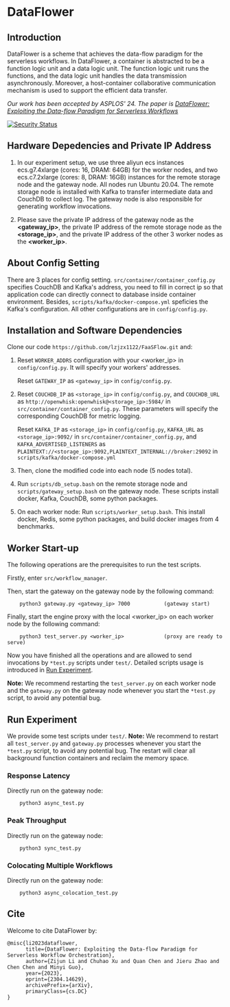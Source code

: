 # DataFlower

## Introduction

DataFlower is a scheme that achieves the data-flow paradigm for the serverless workflows. In DataFlower, a container is abstracted to be a function logic unit and a data logic unit. The function logic unit runs the functions, and the data logic unit handles the data transmission asynchronously. Moreover, a host-container collaborative communication mechanism is used to support the efficient data transfer.

[//]: # (FaaSFlow is a serverless workflow engine that enables efficient workflow execution in 2 ways: a worker-side workflow schedule pattern to reduce scheduling overhead, and an adaptive storage library to use local memory to transfer data between functions on the same node.)

*Our work has been accepted by ASPLOS' 24. The paper is [DataFlower: Exploiting the Data-flow Paradigm for Serverless Workflows](https://arxiv.org/abs/2304.14629)*

[![Security Status](https://s.murphysec.com/badge/lzjzx1122/FaaSFlow.svg)](https://www.murphysec.com/p/lzjzx1122/FaaSFlow)


## Hardware Depedencies and Private IP Address

1. In our experiment setup, we use three aliyun ecs instances ecs.g7.4xlarge (cores: 16, DRAM: 64GB) for the worker nodes, and two ecs.c7.2xlarge (cores: 8, DRAM: 16GB) instances for the remote storage node and the gateway node. All nodes run Ubuntu 20.04. The remote storage node is installed with Kafka to transfer intermediate data and CouchDB to collect log. The gateway node is also responsible for generating workflow invocations.


2. Please save the private IP address of the gateway node as the **<gateway_ip>**, the private IP address of the remote storage node as the **<storage_ip>**, and the private IP address of the other 3 worker nodes as the **<worker_ip>**. 

## About Config Setting

There are 3 places for config setting. `src/container/container_config.py` specifies CouchDB and Kafka's address, you need to fill in correct ip so that application code can directly connect to database inside container environment. Besides, `scripts/kafka/docker-compose.yml` speficies the Kafka's configuration. All other configurations are in `config/config.py`.

## Installation and Software Dependencies

Clone our code `https://github.com/lzjzx1122/FaaSFlow.git` and:


1. Reset `WORKER_ADDRS` configuration with your <worker_ip> in `config/config.py`. It will specify your workers' addresses.
   
   Reset `GATEWAY_IP` as `<gateway_ip>` in `config/config.py`.

2. Reset `COUCHDB_IP` as `<storage_ip>` in `config/config.py`, and `COUCHDB_URL` as `http://openwhisk:openwhisk@<storage_ip>:5984/`  in `src/container/container_config.py`. These parameters will specify the corresponding CouchDB for metric logging.

   Reset `KAFKA_IP` as `<storage_ip>` in `config/config.py`, `KAFKA_URL` as `<storage_ip>:9092/` in `src/container/container_config.py`, and `KAFKA_ADVERTISED_LISTENERS` as `PLAINTEXT://<storage_ip>:9092,PLAINTEXT_INTERNAL://broker:29092` in `scripts/kafka/docker-compose.yml`

3. Then, clone the modified code into each node (5 nodes total).

4. Run `scripts/db_setup.bash` on the remote storage node and `scripts/gateway_setup.bash` on the gateway node. These scripts install docker, Kafka, CouchDB, some python packages. 

5. On each worker node: Run `scripts/worker_setup.bash`. This install docker, Redis, some python packages, and build docker images from 4 benchmarks.

## Worker Start-up

The following operations are the prerequisites to run the test scripts.

Firstly, enter `src/workflow_manager`. 

Then, start the gateway on the gateway node by the following command: 
```
    python3 gateway.py <gateway_ip> 7000           (gateway start)
```

Finally, start the engine proxy with the local <worker_ip> on each worker node by the following <span id="jump">command</span>: 
```
    python3 test_server.py <worker_ip>             (proxy are ready to serve)
```

Now you have finished all the operations and are allowed to send invocations by `*test.py` scripts under `test/`. Detailed scripts usage is introduced in [Run Experiment](#jumpexper).
    
**Note:** We recommend restarting the `test_server.py` on each worker node and the `gateway.py` on the gateway node whenever you start the `*test.py` script, to avoid any potential bug.

## <span id="jumpexper">Run Experiment</span>

We provide some test scripts under `test/`.
**<span id="note">Note:**</span> We recommend to restart all `test_server.py` and `gateway.py` processes whenever you start the `*test.py` script, to avoid any potential bug. The restart will clear all background function containers and reclaim the memory space. 

### Response Latency

Directly run on the gateway node: 
```
    python3 async_test.py
```

### Peak Throughput

Directly run on the gateway node: 
```
    python3 sync_test.py
```

### Colocating Multiple Workflows

Directly run on the gateway node: 
```
    python3 async_colocation_test.py
```

## Cite
Welcome to cite DataFlower by:
```
@misc{li2023dataflower,
      title={DataFlower: Exploiting the Data-flow Paradigm for Serverless Workflow Orchestration}, 
      author={Zijun Li and Chuhao Xu and Quan Chen and Jieru Zhao and Chen Chen and Minyi Guo},
      year={2023},
      eprint={2304.14629},
      archivePrefix={arXiv},
      primaryClass={cs.DC}
}
```
